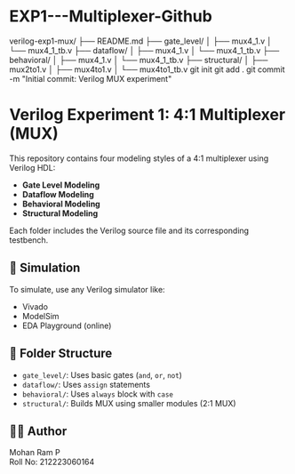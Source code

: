 # EXP1---Multiplexer-Github
verilog-exp1-mux/
├── README.md
├── gate_level/
│   ├── mux4_1.v
│   └── mux4_1_tb.v
├── dataflow/
│   ├── mux4_1.v
│   └── mux4_1_tb.v
├── behavioral/
│   ├── mux4_1.v
│   └── mux4_1_tb.v
├── structural/
│   ├── mux2to1.v
│   ├── mux4to1.v
│   └── mux4to1_tb.v
git init
git add .
git commit -m "Initial commit: Verilog MUX experiment"
# Verilog Experiment 1: 4:1 Multiplexer (MUX)

This repository contains four modeling styles of a 4:1 multiplexer using Verilog HDL:

- **Gate Level Modeling**
- **Dataflow Modeling**
- **Behavioral Modeling**
- **Structural Modeling**

Each folder includes the Verilog source file and its corresponding testbench.

## 🧪 Simulation

To simulate, use any Verilog simulator like:
- Vivado
- ModelSim
- EDA Playground (online)

## 📁 Folder Structure

- `gate_level/`: Uses basic gates (`and`, `or`, `not`)
- `dataflow/`: Uses `assign` statements
- `behavioral/`: Uses `always` block with `case`
- `structural/`: Builds MUX using smaller modules (2:1 MUX)

## 👨‍💻 Author

Mohan Ram P  
Roll No: 212223060164
